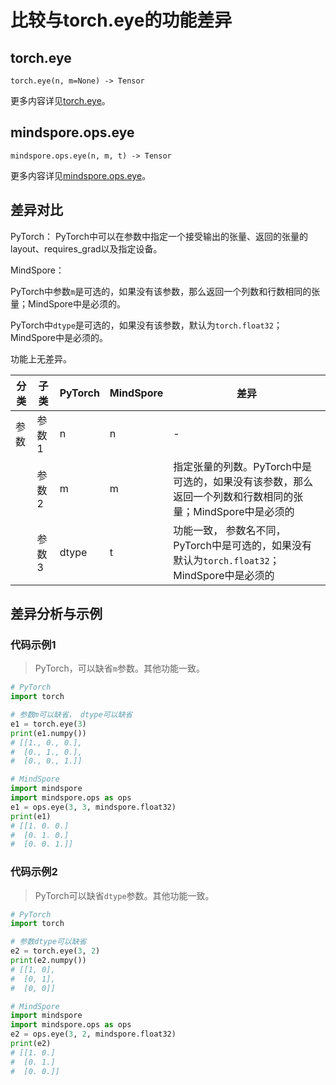 # 比较与torch.eye的功能差异

## torch.eye

```text
torch.eye(n, m=None) -> Tensor
```

更多内容详见[torch.eye](https://pytorch.org/docs/1.8.1/generated/torch.eye.html)。

## mindspore.ops.eye

```text
mindspore.ops.eye(n, m, t) -> Tensor
```

更多内容详见[mindspore.ops.eye](https://www.mindspore.cn/docs/zh-CN/master/api_python/ops/mindspore.ops.eye.html)。

## 差异对比

PyTorch： PyTorch中可以在参数中指定一个接受输出的张量、返回的张量的layout、requires_grad以及指定设备。

MindSpore：

PyTorch中参数`m`是可选的，如果没有该参数，那么返回一个列数和行数相同的张量；MindSpore中是必须的。

PyTorch中`dtype`是可选的，如果没有该参数，默认为`torch.float32`；MindSpore中是必须的。

功能上无差异。

| 分类 | 子类  | PyTorch | MindSpore | 差异                                                         |
| ---- | ----- | ------- | --------- | ------------------------------------------------------------ |
| 参数 | 参数1 | n       | n         | -                                                            |
|      | 参数2 | m       | m         | 指定张量的列数。PyTorch中是可选的，如果没有该参数，那么返回一个列数和行数相同的张量；MindSpore中是必须的 |
|      | 参数3 | dtype   | t         | 功能一致， 参数名不同，PyTorch中是可选的，如果没有默认为`torch.float32`；MindSpore中是必须的 |

## 差异分析与示例

### 代码示例1

> PyTorch，可以缺省`m`参数。其他功能一致。

```python
# PyTorch
import torch

# 参数m可以缺省， dtype可以缺省
e1 = torch.eye(3)
print(e1.numpy())
# [[1., 0., 0.],
#  [0., 1., 0.],
#  [0., 0., 1.]]

# MindSpore
import mindspore
import mindspore.ops as ops
e1 = ops.eye(3, 3, mindspore.float32)
print(e1)
# [[1. 0. 0.]
#  [0. 1. 0.]
#  [0. 0. 1.]]
```

### 代码示例2

> PyTorch可以缺省`dtype`参数。其他功能一致。

```python
# PyTorch
import torch

# 参数dtype可以缺省
e2 = torch.eye(3, 2)
print(e2.numpy())
# [[1, 0],
#  [0, 1],
#  [0, 0]]

# MindSpore
import mindspore
import mindspore.ops as ops
e2 = ops.eye(3, 2, mindspore.float32)
print(e2)
# [[1. 0.]
#  [0. 1.]
#  [0. 0.]]
```
